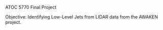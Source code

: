 ATOC 5770 Final Project

Objective: Identifying Low-Level Jets from LIDAR data from the AWAKEN project.
